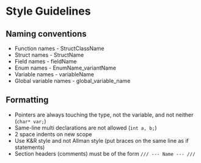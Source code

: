 # Style Guidelines

## Naming conventions

- Function names - StructClassName
- Struct names - StructName
- Field names - fieldName
- Enum names - EnumName_variantName
- Variable names - variableName
- Global variable names - global_variable_name

## Formatting

- Pointers are always touching the type, not the variable, and not neither (`char* var;`)
- Same-line multi declarations are not allowed (`int a, b;`)
- 2 space indents on new scope
- Use K&R style and not Allman style (put braces on the same line as if statements)
- Section headers (comments) must be of the form `/// --- Name --- ///`
